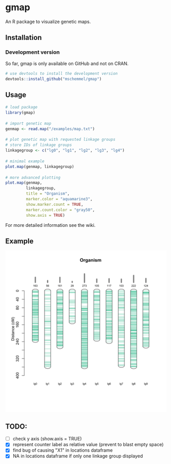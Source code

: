 # gmap
An R package to visualize genetic maps.


## Installation
### Development version
So far, gmap is only available on GitHub and not on CRAN.

```r
# use devtools to install the development version
devtools::install_github("mschemmel/gmap")
```

## Usage
```r
# load package
library(gmap)

# import genetic map
genmap <- read.map("/examples/map.txt")

# plot genetic map with requested linkage groups
# store IDs of linkage groups
linkagegroup <- c("lg0", "lg1", "lg2", "lg3", "lg4") 

# minimal example
plot.map(genmap, linkagegroup)

# more advanced plotting
plot.map(genmap,
         linkagegroup, 
         title = "Organism", 
         marker.color = "aquamarine3",
         show.marker.count = TRUE,
         marker.count.color = "gray50",
         show.axis = TRUE)
```

For more detailed information see the wiki.

## Example

<p align="center">
<img src="/img/example.svg" width:"50%">
</p>

## TODO:
- [ ] check y axis (show.axis = TRUE)
- [x] represent counter label as relative value (prevent to blast empty space)
- [x] find bug of causing "X1" in locations dataframe
- [x] NA in locations dataframe if only one linkage group displayed
